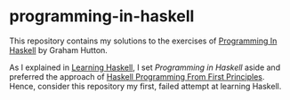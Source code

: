 # programming-in-haskell

This repository contains my solutions to the exercises of [Programming In
Haskell](http://www.cs.nott.ac.uk/~pszgmh/pih.html) by Graham Hutton.

As I explained in [Learning
Haskell](https://manuel-uberti.github.io/programming/2017/12/08/learninghaskell/),
I set *Programming in Haskell* aside and preferred the approach of [Haskell
Programming From First Principles](http://haskellbook.com/). Hence, consider
this repository my first, failed attempt at learning Haskell.
